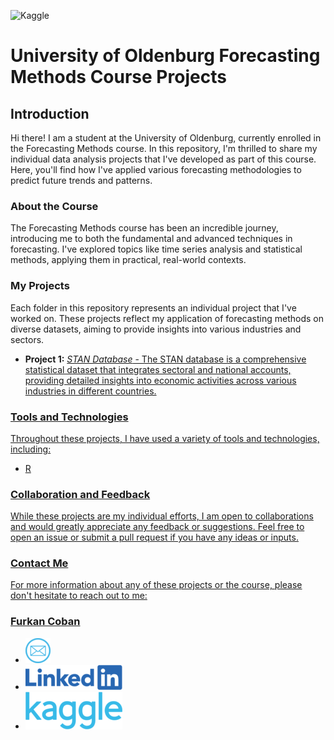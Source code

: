 <a><img src="https://github.com/ofurkancoban/ForecastingMethods_DataAnalysis_Projects/blob/main/img/bg.png" alt="Kaggle"></a>

# University of Oldenburg Forecasting Methods Course Projects

## Introduction

Hi there! I am a student at the University of Oldenburg, currently enrolled in the Forecasting Methods course. In this repository, I'm thrilled to share my individual data analysis projects that I've developed as part of this course. Here, you'll find how I've applied various forecasting methodologies to predict future trends and patterns.

### About the Course

The Forecasting Methods course has been an incredible journey, introducing me to both the fundamental and advanced techniques in forecasting. I've explored topics like time series analysis and statistical methods, applying them in practical, real-world contexts.

### My Projects

Each folder in this repository represents an individual project that I've worked on. These projects reflect my application of forecasting methods on diverse datasets, aiming to provide insights into various industries and sectors.

- **Project 1:** _<a href="[https://www.kaggle.com/ofurkancoban](https://github.com/ofurkancoban/ForecastingMethods_DataAnalysis_Projects/tree/main/ProblemSet1_STAN_db)" target="_blank">STAN Database_ - The STAN database is a comprehensive statistical dataset that integrates sectoral and national accounts, providing detailed insights into economic activities across various industries in different countries.


### Tools and Technologies

Throughout these projects, I have used a variety of tools and technologies, including:

- R 

### Collaboration and Feedback

While these projects are my individual efforts, I am open to collaborations and would greatly appreciate any feedback or suggestions. Feel free to open an issue or submit a pull request if you have any ideas or inputs.

### Contact Me

For more information about any of these projects or the course, please don't hesitate to reach out to me:

### Furkan Coban
- <a href="mailto:ofurkancoban@gmail.com" target="_blank"><img src="https://github.com/ofurkancoban/ForecastingMethods_DataAnalysis_Projects/blob/main/img/email.png" alt="Kaggle"></a>
- <a href="https://www.linkedin.com/in/ofurkancoban" target="_blank"><img src="https://github.com/ofurkancoban/ForecastingMethods_DataAnalysis_Projects/blob/main/img/in.png" alt="Kaggle"></a>
- <a href="https://www.kaggle.com/ofurkancoban" target="_blank"><img src="https://github.com/ofurkancoban/ForecastingMethods_DataAnalysis_Projects/blob/main/img/kaggle.png" alt="Kaggle"></a>
